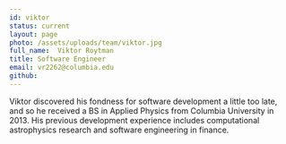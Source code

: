```yaml
---
id: viktor
status: current
layout: page
photo: /assets/uploads/team/viktor.jpg
full_name:  Viktor Roytman
title: Software Engineer
email: vr2262@columbia.edu
github: 
---
```

Viktor discovered his fondness for software development a little too late, and so he received a BS in Applied Physics from Columbia University in 2013. His previous development experience includes computational astrophysics research and software engineering in finance.
